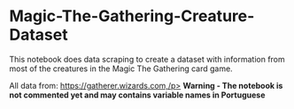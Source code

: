 # Magic-The-Gathering-Creature-Dataset

This notebook does data scraping to create a dataset with information from most of the creatures in the Magic The Gathering card game.</p>
All data from: https://gatherer.wizards.com,/p>
<b>Warning - The notebook is not commented yet and may contains variable names in Portuguese</b>
